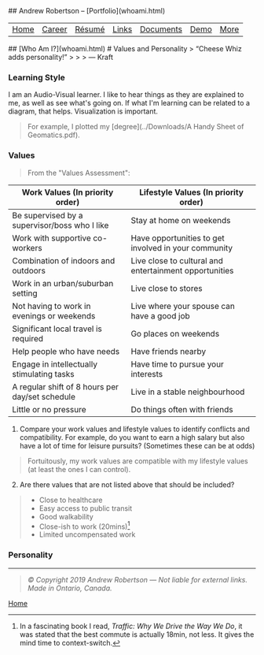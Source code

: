 <head>
	<link rel="stylesheet" href="../Style.css">
	<title>Andrew Robertson – Who Am I?</title>
</head>
## Andrew Robertson – [Portfolio](whoami.html)
<table>
<tr>
	<td><a href="robeandr.github.io">Home</a> <b></b></td>
	<td><a href="robeandr.github.io/xp.html">Career</a> <b></b></td>
	<td><a href="robeandr.github.io/resume.html">Résumé</a> <b></b></td>
	<td><a href="robeandr.github.io/text.html">Links</a> <b></b></td>
	<td><a href="robeandr.github.io/download.html">Documents</a> <b></b></td>
	<td><a href="robeandr.github.io/demo/index.html">Demo</a> <b></b></td>
	<td><a href="robeandr.github.io/map.html">More</a> </td>
</tr>
</table>
## [Who Am I?](whoami.html)
# Values and Personality
> “Cheese Whiz adds personality!”
>
>
> ― Kraft

### Learning Style
I am an Audio-Visual learner. I like to hear things as they are explained to me, as well as see what's going on. If what I'm learning can be related to a diagram, that helps. Visualization is important. 
> For example, I plotted my [degree](../Downloads/A Handy Sheet of Geomatics.pdf). 

### Values
> From the "Values Assessment":

Work Values (In priority order) | Lifestyle Values (In priority order)
------------ | -------------
Be supervised by a supervisor/boss who I like | Stay at home on weekends
Work with supportive co-workers | Have opportunities to get involved in your community
Combination of indoors and outdoors | Live close to cultural and entertainment opportunities
Work in an urban/suburban setting | Live close to stores
Not having to work in evenings or weekends | Live where your spouse can have  a good job
Significant local travel is required | Go places on weekends
Help people who have needs | Have friends nearby
Engage in intellectually stimulating tasks | Have time to pursue your interests
A regular shift of 8 hours per day/set schedule | Live in a stable neighbourhood
Little or no pressure | Do things often with friends

1. Compare your work values and lifestyle values to identify conflicts and compatibility. For example, do you want to earn a high salary but also have a lot of time for leisure pursuits? (Sometimes these can be at odds)
> Fortuitously, my work values are compatible with my lifestyle values (at least the ones I can control). 

2. Are there values that are not listed above that should be included?
> - Close to healthcare
> - Easy access to public transit
> - Good walkability
> - Close-ish to work (20mins)[^1]
> - Limited uncompensated work

### Personality

[^1]: In a fascinating book I read, _Traffic: Why We Drive the Way We Do_, it was stated that the best commute is actually 18min, not less. It gives the mind time to context-switch. 
***
> _© Copyright 2019 Andrew Robertson — Not liable for external links. Made in Ontario, Canada._

[Home](../index.html)